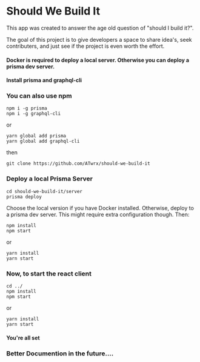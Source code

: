 Should We Build It 
==================

This app was created to answer the age old question of "should I build it?". 

The goal of this project is to give developers a space to share idea's, seek contributers, and just see if the project is even worth the effort. 

#### Docker is required to deploy a local server. Otherwise you can deploy a prisma dev server.

#### Install prisma and graphql-cli
### You can also use npm

```shell
npm i -g prisma
npm i -g graphql-cli
```

or

```shell
yarn global add prisma
yarn global add graphql-cli
```

then

```
git clone https://github.com/ATwrx/should-we-build-it
```


### Deploy a local Prisma Server
```shell
cd should-we-build-it/server
prisma deploy
```

Choose the local version if you have Docker installed.
Otherwise, deploy to a prisma dev server.
This might require extra configuration though.
Then: 

```shell
npm install
npm start
```
or
```
yarn install
yarn start
```


### Now, to start the react client 

```shell
cd ../
npm install
npm start
```

or

```shell
yarn install
yarn start
```


#### You're all set


### Better Documention in the future.... 

